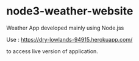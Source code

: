 # node3-weather-website

Weather App developed mainly using Node.jss

Use :
https://dry-lowlands-94915.herokuapp.com/

to access live version of application.

